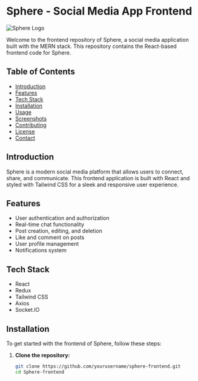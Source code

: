 # Sphere - Social Media App Frontend

![Sphere Logo](https://ibb.co/SJBqPMY)

Welcome to the frontend repository of Sphere, a social media application built with the MERN stack. This repository contains the React-based frontend code for Sphere.

## Table of Contents

- [Introduction](#introduction)
- [Features](#features)
- [Tech Stack](#tech-stack)
- [Installation](#installation)
- [Usage](#usage)
- [Screenshots](#screenshots)
- [Contributing](#contributing)
- [License](#license)
- [Contact](#contact)

## Introduction

Sphere is a modern social media platform that allows users to connect, share, and communicate. This frontend application is built with React and styled with Tailwind CSS for a sleek and responsive user experience.

## Features

- User authentication and authorization
- Real-time chat functionality
- Post creation, editing, and deletion
- Like and comment on posts
- User profile management
- Notifications system

## Tech Stack

- React
- Redux
- Tailwind CSS
- Axios
- Socket.IO

## Installation

To get started with the frontend of Sphere, follow these steps:

1. **Clone the repository:**

   ```bash
   git clone https://github.com/yourusername/sphere-frontend.git
   cd Sphere-frontend

